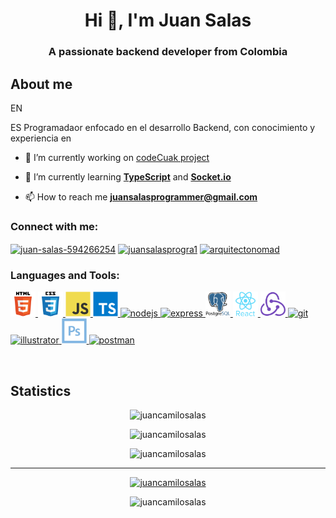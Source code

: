 <h1 align="center">Hi 👋, I'm Juan Salas</h1>
<h3 align="center">A passionate backend developer from Colombia</h3>

<h2 align="left">About me</h2>
<p align="left">
EN
</p>
<p align="left">
ES Programadaor enfocado en el desarrollo Backend, con conocimiento y experiencia en 
</p>


- 🔭 I’m currently working on [codeCuak project](https://github.com/EmirAbraham/backend)

- 🌱 I’m currently learning [**TypeScript**](https://github.com/JuanCamiloSalas/TypeScript_Practice) and [**Socket.io**](https://github.com/JuanCamiloSalas/Socket.io_Practice)

- 📫 How to reach me **juansalasprogrammer@gmail.com**

<h3 align="left">Connect with me:</h3>
<p align="left">
<a href="https://linkedin.com/in/juan-salas-594266254" target="blank"><img align="center" src="https://raw.githubusercontent.com/rahuldkjain/github-profile-readme-generator/master/src/images/icons/Social/linked-in-alt.svg" alt="juan-salas-594266254" height="30" width="40" /></a>
<a href="https://www.hackerrank.com/juansalasprogra1" target="blank"><img align="center" src="https://raw.githubusercontent.com/rahuldkjain/github-profile-readme-generator/master/src/images/icons/Social/hackerrank.svg" alt="juansalasprogra1" height="30" width="40" /></a>
<a href="https://twitter.com/arquitectonomad" target="blank"><img align="center" src="https://raw.githubusercontent.com/rahuldkjain/github-profile-readme-generator/master/src/images/icons/Social/twitter.svg" alt="arquitectonomad" height="30" width="40" /></a>
</p>

<h3 align="left">Languages and Tools:</h3>
<p align="left"> 
<a href="https://www.w3.org/html/" target="_blank" rel="noreferrer"> <img src="https://raw.githubusercontent.com/devicons/devicon/master/icons/html5/html5-original-wordmark.svg" alt="html5" width="40" height="40"/> </a> 
<a href="https://www.w3schools.com/css/" target="_blank" rel="noreferrer"> <img src="https://raw.githubusercontent.com/devicons/devicon/master/icons/css3/css3-original-wordmark.svg" alt="css3" width="40" height="40"/> </a> 
<a href="https://developer.mozilla.org/en-US/docs/Web/JavaScript" target="_blank" rel="noreferrer"> <img src="https://raw.githubusercontent.com/devicons/devicon/master/icons/javascript/javascript-original.svg" alt="javascript" width="40" height="40"/> </a> 
<a href="https://www.typescriptlang.org/" target="_blank" rel="noreferrer"> <img src="https://raw.githubusercontent.com/devicons/devicon/master/icons/typescript/typescript-original.svg" alt="typescript" width="40" height="40"/> </a> 
<a href="https://nodejs.org" target="_blank" rel="noreferrer"> <img src="https://w7.pngwing.com/pngs/452/24/png-transparent-js-logo-node-logos-and-brands-icon.png" alt="nodejs" width="40" height="40"/> </a> 
<a href="https://expressjs.com" target="_blank" rel="noreferrer"> <img src="https://wsofter.ru/wp-content/uploads/2017/12/node-express.png" alt="express" width="40" height="40"/> </a> 
<a href="https://www.postgresql.org" target="_blank" rel="noreferrer"> <img src="https://raw.githubusercontent.com/devicons/devicon/master/icons/postgresql/postgresql-original-wordmark.svg" alt="postgresql" width="40" height="40"/> </a> 
<a href="https://reactjs.org/" target="_blank" rel="noreferrer"> <img src="https://raw.githubusercontent.com/devicons/devicon/master/icons/react/react-original-wordmark.svg" alt="react" width="40" height="40"/> </a> 
<a href="https://redux.js.org" target="_blank" rel="noreferrer"> <img src="https://raw.githubusercontent.com/devicons/devicon/master/icons/redux/redux-original.svg" alt="redux" width="40" height="40"/> </a> 
<a href="https://git-scm.com/" target="_blank" rel="noreferrer"> <img src="https://www.vectorlogo.zone/logos/git-scm/git-scm-icon.svg" alt="git" width="40" height="40"/> </a> 
<a href="https://www.adobe.com/in/products/illustrator.html" target="_blank" rel="noreferrer"> <img src="https://www.vectorlogo.zone/logos/adobe_illustrator/adobe_illustrator-icon.svg" alt="illustrator" width="40" height="40"/> </a> 
<a href="https://www.photoshop.com/en" target="_blank" rel="noreferrer"> <img src="https://raw.githubusercontent.com/devicons/devicon/master/icons/photoshop/photoshop-line.svg" alt="photoshop" width="40" height="40"/> </a> 
<a href="https://postman.com" target="_blank" rel="noreferrer"> <img src="https://www.vectorlogo.zone/logos/getpostman/getpostman-icon.svg" alt="postman" width="40" height="40"/> </a> 
</p>

<br>
<h2 align="left">Statistics</h2>
    <p align="center">
    <img width="450rem" src="https://github-readme-stats.vercel.app/api/top-langs?username=juancamilosalas&show_icons=true&locale=en&layout=compact" alt="juancamilosalas" />
    <p align="center">
    <img width="450rem" src="https://github-readme-stats.vercel.app/api?username=juancamilosalas&show_icons=true&locale=en" alt="juancamilosalas" />
    <p align="center">
    <img width="450rem" src="https://github-readme-streak-stats.herokuapp.com/?user=juancamilosalas&" alt="juancamilosalas" />


<br>
<hr>
<p align="center"> <a href="https://github.com/ryo-ma/github-profile-trophy"><img src="https://github-profile-trophy.vercel.app/?username=juancamilosalas" alt="juancamilosalas" /></a> </p>
<p align="center"> <img src="https://komarev.com/ghpvc/?username=juancamilosalas&label=Profile%20views&color=0e75b6&style=flat" alt="juancamilosalas" /> </p>
